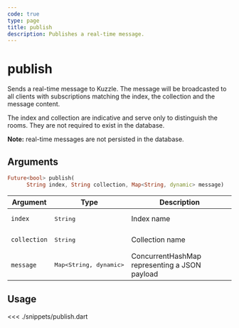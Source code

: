 ```yaml
---
code: true
type: page
title: publish
description: Publishes a real-time message.
---
```


# publish

Sends a real-time message to Kuzzle. The message will be broadcasted to all clients with subscriptions matching the index, the collection and the message content.

The index and collection are indicative and serve only to distinguish the rooms. They are not required to exist in the database.

**Note:** real-time messages are not persisted in the database.

## Arguments

```dart
Future<bool> publish(
      String index, String collection, Map<String, dynamic> message)
```

| Argument     | Type               | Description                         |
|--------------|--------------------|-------------------------------------|
| `index`      | <pre>String</pre>  | Index name                          |
| `collection` | <pre>String</pre>  | Collection name                     |
| `message`    | <pre>Map<String, dynamic></pre> | ConcurrentHashMap representing a JSON payload |

## Usage

<<< ./snippets/publish.dart
